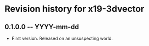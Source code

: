 # Revision history for x19-3dvector

## 0.1.0.0 -- YYYY-mm-dd

* First version. Released on an unsuspecting world.

